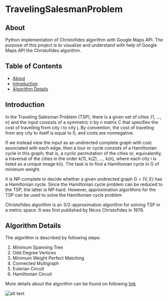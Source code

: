 # TravelingSalesmanProblem

## About
Python implementation of Christofides algorithm with Google Maps API. The purpose of this project is to visualize and understand with help of Google Maps API the Christofides algorithm.

## Table of Contents
- [About](#about)
- [Introduction](#introduction)
- [Algorithm Details](#algorithm-details)

## Introduction

In the Traveling Salesman Problem (TSP), there is a given set of cities {1, ..., n} and the input consists of a symmetric n by n matrix C that specifies the cost of travelling from city i to city j. By convention, the cost of traveling from any city to itself is equal to 0, and costs are nonnegative.

If we instead view the input as an undirected complete graph with cost associated with each edge, then a tour or cycle consists of a Hamiltonian cycle in this graph; that is, a cyclic permutation of the cities or, equivalently, a traversal of the cities in the order k(1), k(2), ..., k(n), where each city i is listed as a unique image k(i). The task is to find a Hamiltonian cycle in G of minimum weight.

It is NP-complete to decide whether a given undirected graph G = (V, E) has a Hamiltonian cycle. Since the Hamiltonian cycle problem can be reduced to the TSP, the latter is NP-hard. However, approximation algorithms for the TSP can be used to solve the Hamiltonian cycle problem 

Christofides algorithm is an 3/2-approximation algorithm for solving TSP in a metric space. It was first published by Nicos Christofides in 1976.

## Algorithm Details

The algorithm is described by following steps:
1. Minimum Spanning Tree
2. Odd Degree Vertices
3. Minimum Weight Perfect Matching
4. Connected Multigraph
5. Eulerian Circuit
6. Hamiltonian Circuit

More details about the algorithm can be found on following [link](https://en.wikipedia.org/wiki/Christofides_algorithm)

![alt text](https://github.com/juan190199/TravelingSalesmanProblem/blob/main/googlemaps.png)
